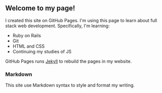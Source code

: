 <!-- Global site tag (gtag.js) - Google Analytics -->
<script async src="https://www.googletagmanager.com/gtag/js?id=UA-180596439-1"></script>
<script>
  window.dataLayer = window.dataLayer || [];
  function gtag(){dataLayer.push(arguments);}
  gtag('js', new Date());

  gtag('config', 'UA-180596439-1');
</script>


## Welcome to my page!

I created this site on GitHub Pages. I'm using this page to learn about full stack web development. Specifically, I'm learning:
* Ruby on Rails
* Git
* HTML and CSS
* Continuing my studies of JS

GitHub Pages runs [Jekyll](https://jekyllrb.com/) to rebuild the pages in my website. 

### Markdown

This site use Markdown syntax to style and format my writing.

